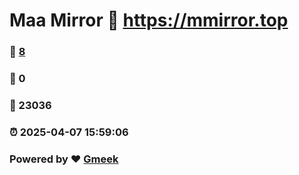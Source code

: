 # Maa Mirror :link: https://mmirror.top 
### :page_facing_up: [8](https://mmirror.top/tag.html) 
### :speech_balloon: 0 
### :hibiscus: 23036 
### :alarm_clock: 2025-04-07 15:59:06 
### Powered by :heart: [Gmeek](https://github.com/Meekdai/Gmeek)
